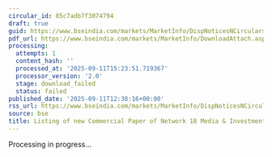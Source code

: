```yaml
---
circular_id: 85c7adb7f3074794
draft: true
guid: https://www.bseindia.com/markets/MarketInfo/DispNoticesNCirculars.aspx?Noticeid={A517E083-7A23-413D-8513-A8721726B678}&noticeno=20250911-71&dt=09/11/2025&icount=71&totcount=86&flag=0
pdf_url: https://www.bseindia.com/markets/MarketInfo/DownloadAttach.aspx?id=20250911-71&attachedId=
processing:
  attempts: 1
  content_hash: ''
  processed_at: '2025-09-11T15:23:51.719367'
  processor_version: '2.0'
  stage: download_failed
  status: failed
published_date: '2025-09-11T12:38:16+00:00'
rss_url: https://www.bseindia.com/markets/MarketInfo/DispNoticesNCirculars.aspx?Noticeid={A517E083-7A23-413D-8513-A8721726B678}&noticeno=20250911-71&dt=09/11/2025&icount=71&totcount=86&flag=0
source: bse
title: Listing of new Commercial Paper of Network 18 Media & Investments Limited
---
```


Processing in progress...